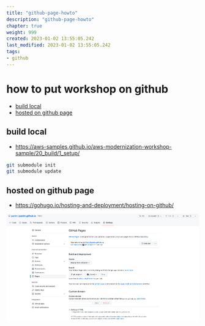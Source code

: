 ```yaml
---
title: "github-page-howto"
description: "github-page-howto"
chapter: true
weight: 999
created: 2023-01-02 13:55:05.242
last_modified: 2023-01-02 13:55:05.242
tags: 
- github 
---
```


# how to put workshop on github 

- [build local](#build-local)
- [hosted on github page](#hosted-on-github-page)


## build local
- https://aws-samples.github.io/aws-modernization-workshop-sample/20_build/1_setup/

```sh
git submodule init
git submodule update
```


## hosted on github page
- https://gohugo.io/hosting-and-deployment/hosting-on-github/

![github-page-howto-1.png](github-page-howto-1.png)



